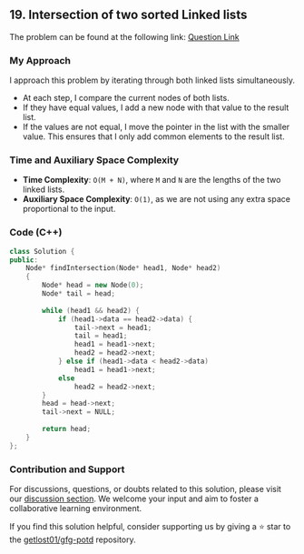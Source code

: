 ## 19. Intersection of two sorted Linked lists
The problem can be found at the following link: [Question Link](https://www.geeksforgeeks.org/problems/intersection-of-two-sorted-linked-lists/1)

### My Approach
I approach this problem by iterating through both linked lists simultaneously. 
- At each step, I compare the current nodes of both lists. 
- If they have equal values, I add a new node with that value to the result list. 
- If the values are not equal, I move the pointer in the list with the smaller value. This ensures that I only add common elements to the result list.

### Time and Auxiliary Space Complexity

- **Time Complexity**: `O(M + N)`, where `M` and `N` are the lengths of the two linked lists.
- **Auxiliary Space Complexity**: `O(1)`, as we are not using any extra space proportional to the input.

### Code (C++)
```cpp
class Solution {
public:
    Node* findIntersection(Node* head1, Node* head2)
    {
        Node* head = new Node(0);
        Node* tail = head;
        
        while (head1 && head2) {
            if (head1->data == head2->data) {
                tail->next = head1;
                tail = head1;
                head1 = head1->next;
                head2 = head2->next;
            } else if (head1->data < head2->data)
                head1 = head1->next;
            else
                head2 = head2->next;
        }
        head = head->next;
        tail->next = NULL; 
        
        return head;
    }
};
```

### Contribution and Support

For discussions, questions, or doubts related to this solution, please visit our [discussion section](https://github.com/getlost01/gfg-potd/discussions). We welcome your input and aim to foster a collaborative learning environment.

If you find this solution helpful, consider supporting us by giving a ⭐ star to the [getlost01/gfg-potd](https://github.com/getlost01/gfg-potd) repository.